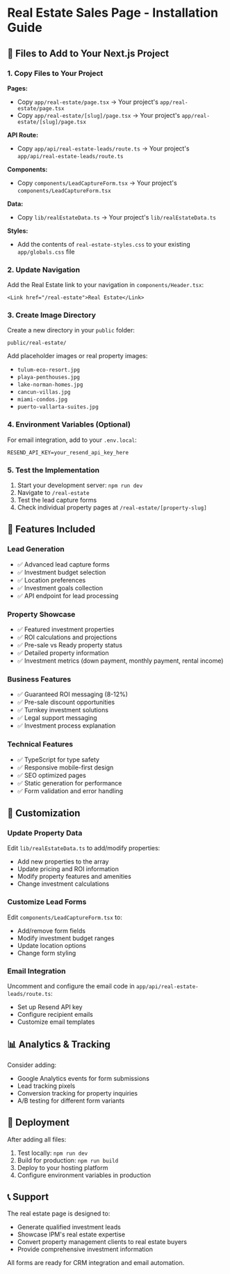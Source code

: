 # Real Estate Sales Page - Installation Guide

## 📁 Files to Add to Your Next.js Project

### 1. Copy Files to Your Project

**Pages:**
- Copy `app/real-estate/page.tsx` → Your project's `app/real-estate/page.tsx`
- Copy `app/real-estate/[slug]/page.tsx` → Your project's `app/real-estate/[slug]/page.tsx`

**API Route:**
- Copy `app/api/real-estate-leads/route.ts` → Your project's `app/api/real-estate-leads/route.ts`

**Components:**
- Copy `components/LeadCaptureForm.tsx` → Your project's `components/LeadCaptureForm.tsx`

**Data:**
- Copy `lib/realEstateData.ts` → Your project's `lib/realEstateData.ts`

**Styles:**
- Add the contents of `real-estate-styles.css` to your existing `app/globals.css` file

### 2. Update Navigation

Add the Real Estate link to your navigation in `components/Header.tsx`:

```tsx
<Link href="/real-estate">Real Estate</Link>
```

### 3. Create Image Directory

Create a new directory in your `public` folder:
```
public/real-estate/
```

Add placeholder images or real property images:
- `tulum-eco-resort.jpg`
- `playa-penthouses.jpg`
- `lake-norman-homes.jpg`
- `cancun-villas.jpg`
- `miami-condos.jpg`
- `puerto-vallarta-suites.jpg`

### 4. Environment Variables (Optional)

For email integration, add to your `.env.local`:
```
RESEND_API_KEY=your_resend_api_key_here
```

### 5. Test the Implementation

1. Start your development server: `npm run dev`
2. Navigate to `/real-estate`
3. Test the lead capture forms
4. Check individual property pages at `/real-estate/[property-slug]`

## 🎯 Features Included

### Lead Generation
- ✅ Advanced lead capture forms
- ✅ Investment budget selection
- ✅ Location preferences
- ✅ Investment goals collection
- ✅ API endpoint for lead processing

### Property Showcase
- ✅ Featured investment properties
- ✅ ROI calculations and projections
- ✅ Pre-sale vs Ready property status
- ✅ Detailed property information
- ✅ Investment metrics (down payment, monthly payment, rental income)

### Business Features
- ✅ Guaranteed ROI messaging (8-12%)
- ✅ Pre-sale discount opportunities
- ✅ Turnkey investment solutions
- ✅ Legal support messaging
- ✅ Investment process explanation

### Technical Features
- ✅ TypeScript for type safety
- ✅ Responsive mobile-first design
- ✅ SEO optimized pages
- ✅ Static generation for performance
- ✅ Form validation and error handling

## 🔧 Customization

### Update Property Data
Edit `lib/realEstateData.ts` to add/modify properties:
- Add new properties to the array
- Update pricing and ROI information
- Modify property features and amenities
- Change investment calculations

### Customize Lead Forms
Edit `components/LeadCaptureForm.tsx` to:
- Add/remove form fields
- Modify investment budget ranges
- Update location options
- Change form styling

### Email Integration
Uncomment and configure the email code in `app/api/real-estate-leads/route.ts`:
- Set up Resend API key
- Configure recipient emails
- Customize email templates

## 📊 Analytics & Tracking

Consider adding:
- Google Analytics events for form submissions
- Lead tracking pixels
- Conversion tracking for property inquiries
- A/B testing for different form variants

## 🚀 Deployment

After adding all files:
1. Test locally: `npm run dev`
2. Build for production: `npm run build`
3. Deploy to your hosting platform
4. Configure environment variables in production

## 📞 Support

The real estate page is designed to:
- Generate qualified investment leads
- Showcase IPM's real estate expertise
- Convert property management clients to real estate buyers
- Provide comprehensive investment information

All forms are ready for CRM integration and email automation.

